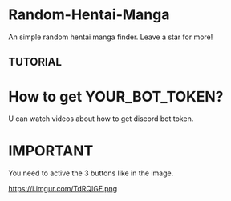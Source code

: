 # Random-Hentai-Manga
An simple random hentai manga finder. Leave a star for more!

## TUTORIAL ##

# How to get YOUR_BOT_TOKEN?

U can watch videos about how to get discord bot token.

# IMPORTANT

You need to active the 3 buttons like in the image.

https://i.imgur.com/TdRQlGF.png
